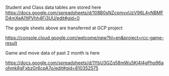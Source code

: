 Student and Class data tables are stored here
https://docs.google.com/spreadsheets/d/108B0sNZcpmvxUzV96L4yNBMFD4mXeAI1tPVhh4Fi3UU/edit#gid=0

The google sheets above are transferred at GCP project

https://console.cloud.google.com/welcome/new?hl=en&project=rcc-game-result

Game and move data of past 2 month is here

https://docs.google.com/spreadsheets/d/1YbU3GZq58mWu5Kl4l4gPhq96aohmk8gFxbzGr6cpA7o/edit#gid=810352575
